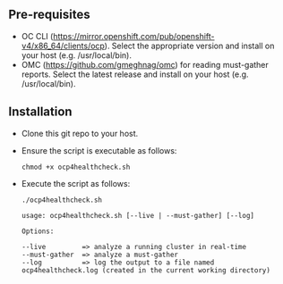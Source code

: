 ## Pre-requisites

- OC CLI (https://mirror.openshift.com/pub/openshift-v4/x86_64/clients/ocp). Select the appropriate version and install on your host (e.g. /usr/local/bin).
- OMC (https://github.com/gmeghnag/omc) for reading must-gather reports.  Select the latest release and install on your host (e.g. /usr/local/bin).


## Installation

- Clone this git repo to your host.

- Ensure the script is executable as follows:

  `chmod +x ocp4healthcheck.sh`

- Execute the script as follows:
  ```
  ./ocp4healthcheck.sh 

  usage: ocp4healthcheck.sh [--live | --must-gather] [--log]

  Options:

  --live         => analyze a running cluster in real-time
  --must-gather  => analyze a must-gather
  --log          => log the output to a file named ocp4healthcheck.log (created in the current working directory)
  ```
